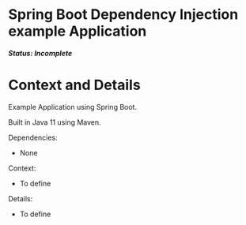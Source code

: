 # Spring Boot Dependency Injection example Application

***Status: Incomplete***

# Context and Details

Example Application using Spring Boot.

Built in Java 11 using Maven.

Dependencies:
- None

Context:
- To define

Details:
- To define
